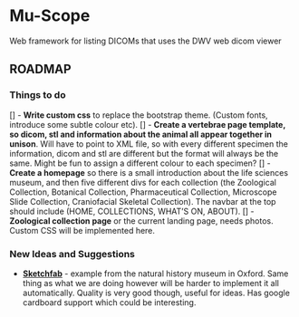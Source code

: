 # Mu-Scope
Web framework for listing DICOMs that uses the DWV web dicom viewer

## ROADMAP 

### Things to do 

[] - **Write custom css** to replace the bootstrap theme. (Custom fonts, introduce some subtle colour etc).
[] - **Create a vertebrae page template, so dicom, stl and information about the animal all appear together in unison**. Will have to point to XML file, so with every different specimen the information, dicom and stl are different but the format will always be the same. Might be fun to assign a different colour to each specimen? 
[] - **Create a homepage** so there is a small introduction about the life sciences museum, and then five different divs for each collection (the Zoological Collection, Botanical Collection, Pharmaceutical Collection, Microscope Slide Collection, Craniofacial Skeletal Collection). The navbar at the top should include (HOME, COLLECTIONS, WHAT’S ON, ABOUT).
[] - **Zoological collection page** or the current landing page, needs photos. Custom CSS will be implemented here.

### New Ideas and Suggestions

- **[Sketchfab](https://sketchfab.com/models/209bffe6866042379a704ce46bb6e632)** - example from the natural history museum in Oxford. Same thing as what we are doing however will be harder to implement it all automatically. Quality is very good though, useful for ideas. Has google cardboard support which could be interesting.
